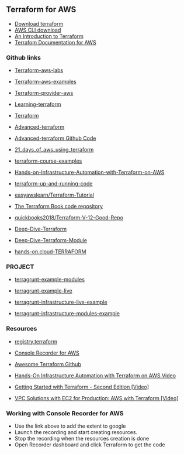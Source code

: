 
## Terraform for AWS
* [Download terraform](https://www.terraform.io/downloads.html)
* [AWS CLI download](https://aws.amazon.com/cli/)
* [An Introduction to Terraform](https://blog.gruntwork.io/an-introduction-to-terraform-f17df9c6d180)
* [Terrafom Documentation for AWS](https://registry.terraform.io/providers/hashicorp/aws/latest/docs)


### Github links
* [Terraform-aws-labs](https://github.com/mlabouardy/terraform-aws-labs)

* [Terraform-aws-examples](https://github.com/diodonfrost/terraform-aws-examples)

* [Terraform-provider-aws](https://github.com/hashicorp/terraform-provider-aws/tree/master/examples)

* [Learning-terraform](https://github.com/afloesch/learning-terraform)

* [Terraform](https://github.com/vivekyad4v/terraform)

* [Advanced-terraform](https://github.com/AndrewFarley/advanced-terraform)

* [Advanced-terraform Github Code](https://github.com/LinkedInLearning/advanced-terraform-2823489)

* [21_days_of_aws_using_terraform](https://github.com/100daysofdevops/21_days_of_aws_using_terraform)

* [terraform-course-examples](https://github.com/WillBrock/terraform-course-examples/tree/master/getting-started)

* [Hands-on-Infrastructure-Automation-with-Terraform-on-AWS](https://github.com/PacktPublishing/Hands-on-Infrastructure-Automation-with-Terraform-on-AWS)

* [terraform-up-and-running-code](https://github.com/brikis98/terraform-up-and-running-code)

* [easyawslearn/Terraform-Tutorial](https://github.com/easyawslearn/Terraform-Tutorial)

* [The Terraform Book code repository](https://github.com/turnbullpress/tfb-code)

* [quickbooks2018/Terraform-V-12-Good-Repo](https://github.com/quickbooks2018/Terraform-V-12/tree/master/terraform.v12)

* [Deep-Dive-Terraform](https://github.com/ned1313/Deep-Dive-Terraform)

* [Deep-Dive-Terraform-Module](https://github.com/joethespindler/Deep-Dive-Terraform)

* [hands-on.cloud-TERRAFORM](https://hands-on.cloud/categories/terraform/)



### PROJECT
* [terragrunt-example-modules](https://github.com/slitsevych/terragrunt-example-modules)

* [terragrunt-example-live](https://github.com/slitsevych/terragrunt-example-live)

* [terragrunt-infrastructure-live-example](https://github.com/gruntwork-io/terragrunt-infrastructure-live-example)

* [terragrunt-infrastructure-modules-example](https://github.com/gruntwork-io/terragrunt-infrastructure-modules-example)


### Resources
* [registry.terraform](https://registry.terraform.io/)

* [Console Recorder for AWS](https://chrome.google.com/webstore/detail/console-recorder-for-aws/ganlhgooidfbijjidcpkeaohjnkeicba?hl=en)


* [Awesome Terraform Github](https://github.com/shuaibiyy/awesome-terraform)

* [Hands-On Infrastructure Automation with Terraform on AWS Video](https://www.packtpub.com/big-data-and-business-intelligence/hands-infrastructure-automation-terraform-aws-video)

* [Getting Started with Terraform - Second Edition [Video]](https://www.packtpub.com/networking-and-servers/getting-started-terraform-second-edition)

* [VPC Solutions with EC2 for Production: AWS with Terraform [Video]](https://www.packtpub.com/application-development/vpc-solutions-ec2-production-aws-terraform-video)


### Working with Console Recorder for AWS
* Use the link above to add the extent to google
* Launch the recording and start creating resources.
* Stop the recording when the resources creation is done
* Open Recorder dashboard and click Terraform to get the code


